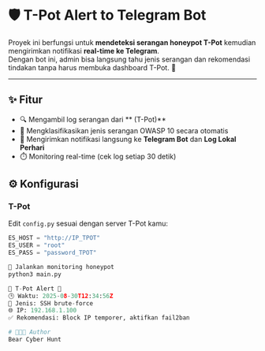 # 🛡️ T-Pot Alert to Telegram Bot

Proyek ini berfungsi untuk **mendeteksi serangan honeypot T-Pot** kemudian mengirimkan notifikasi **real-time ke Telegram**.  
Dengan bot ini, admin bisa langsung tahu jenis serangan dan rekomendasi tindakan tanpa harus membuka dashboard T-Pot. 🚀

---

## ✨ Fitur
- 🔍 Mengambil log serangan dari ** (T-Pot)**
- 🤖 Mengklasifikasikan jenis serangan OWASP 10 secara otomatis 
- 📲 Mengirimkan notifikasi langsung ke **Telegram Bot** dan **Log Lokal Perhari**
- ⏱️ Monitoring real-time (cek log setiap 30 detik)

## ⚙️ Konfigurasi

### T-Pot
Edit `config.py` sesuai dengan server T-Pot kamu:
```python
ES_HOST = "http://IP_TPOT"
ES_USER = "root"
ES_PASS = "password_TPOT"

🚀 Jalankan monitoring honeypot
python3 main.py

🚨 T-Pot Alert 🚨
🕒 Waktu: 2025-08-30T12:34:56Z
🔎 Jenis: SSH brute-force
🌐 IP: 192.168.1.100
✅ Rekomendasi: Block IP temporer, aktifkan fail2ban

# 👨🏻‍💻 Author
Bear Cyber Hunt
